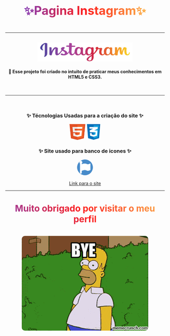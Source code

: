 <svg width="100%" height="100">
  <defs>
    <linearGradient id="gradiente" x1="0%" y1="0%" x2="100%" y2="0%">
      <stop offset="0%" style="stop-color:#833AB4; stop-opacity:1" />
      <stop offset="50%" style="stop-color:#FD1D1D; stop-opacity:1" />
      <stop offset="100%" style="stop-color:#FCB045; stop-opacity:1" />
    </linearGradient>
  </defs>
  <text x="50%" y="50%" font-size="38" font-weight="bold" text-anchor="middle" fill="url(#gradiente)" dy=".3em">
    ✨Pagina Instagram✨
  </text>
</svg>
<hr>
    
<div align="center">
    <br>
    <img src="./src/assets/imagens-readme/instagram-logo.svg" alt="" width="300" height="60">
</div>

<h4 align="center"> 🧠 Esse projeto foi criado no intuito de praticar meus conhecimentos em HTML5 e CSS3.</h4>
<br>
<hr>
<br>
<div align="center">
        <h3>✨ Técnologias Usadas para a criação do site ✨</h3>
        <img src="./src/assets/imagens-readme/html-logo.svg" style="border-radius:50% alt="" width="50" height="50">
        <img src="./src/assets/imagens-readme/css-logo.svg" alt="" style="border-radius:50% width="100" height="50">
        <h3>✨ Site usado para banco de icones ✨</h3>
        <img src="./src/assets/imagens-readme/fontAwesome-logo.png" style="border-radius:50%" alt="" width="50" height="50">
</div>
<div align="center">

[Link para o site](https://fontawesome.com/icons)
</div>
<hr>


<h1 style="background: linear-gradient(45deg, #833AB4, #FD1D1D, #FCB045);
    -webkit-background-clip: text;
    -webkit-text-fill-color: transparent;
    font-weight: bold;" align="center">
Muito obrigado por visitar o meu perfil
</h1>
<br>

<div align="center">
<img src="./src/assets/imagens-readme/video-bye.gif" style="border-radius:10px;">

</div>
